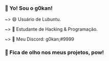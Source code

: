 ### 🦄 Yo! Sou o g0kan!

~> 😄 Usuário de Lubuntu.

~> 🥳 Estudante de Hacking & Programação.

~> 🦅 Meu Discord: g0kan;#9999

### 🤠 Fica de olho nos meus projetos, pow!



